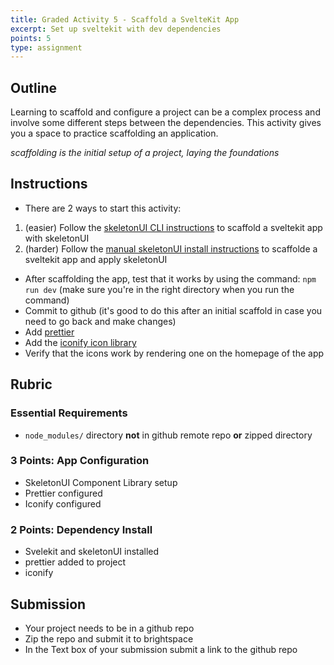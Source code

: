 ```yaml
---
title: Graded Activity 5 - Scaffold a SvelteKit App
excerpt: Set up sveltekit with dev dependencies
points: 5
type: assignment
---
```


## Outline

Learning to scaffold and configure a project can be a complex process and involve some different steps between the dependencies. This activity gives you a space to practice scaffolding an application.

_scaffolding is the initial setup of a project, laying the foundations_

## Instructions

- There are 2 ways to start this activity:

1. (easier) Follow the [skeletonUI CLI instructions](https://www.skeleton.dev/docs/get-started) to scaffold a sveltekit app with skeletonUI
2. (harder) Follow the [manual skeletonUI install instructions](https://www.skeleton.dev/docs/get-started) to scaffolde a sveltekit app and apply skeletonUI

- After scaffolding the app, test that it works by using the command: `npm run dev` (make sure you're in the right directory when you run the command)
- Commit to github (it's good to do this after an initial scaffold in case you need to go back and make changes)
- Add [prettier](https://github.com/sveltejs/prettier-plugin-svelte)
- Add the [iconify icon library](https://iconify.design/docs/icon-components/svelte/)
- Verify that the icons work by rendering one on the homepage of the app

## Rubric

### Essential Requirements

- `node_modules/` directory **not** in github remote repo **or** zipped directory

### 3 Points: App Configuration

- SkeletonUI Component Library setup
- Prettier configured
- Iconify configured

### 2 Points: Dependency Install

- Svelekit and skeletonUI installed
- prettier added to project
- iconify

## Submission

- Your project needs to be in a github repo
- Zip the repo and submit it to brightspace
- In the Text box of your submission submit a link to the github repo
